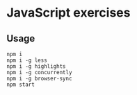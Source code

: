 # JavaScript exercises
## Usage
```
npm i
npm i -g less
npm i -g highlights
npm i -g concurrently
npm i -g browser-sync
npm start
```
